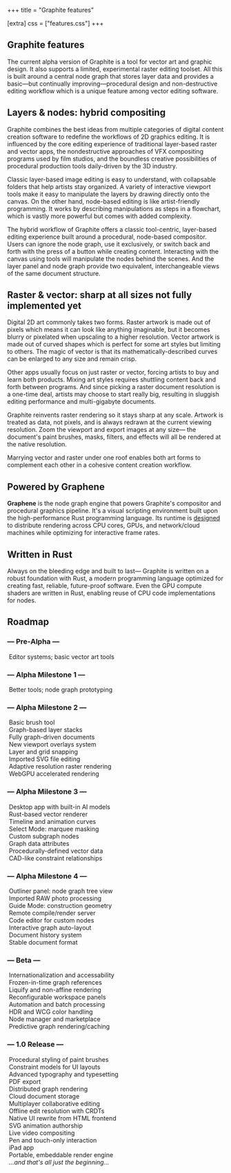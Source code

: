 +++
title = "Graphite features"

[extra]
css = ["features.css"]
+++

<section>
<div class="section">

# Graphite features

The current alpha version of Graphite is a tool for vector art and graphic design. It also supports a limited, experimental raster editing toolset. All this is built around a central node graph that stores layer data and provides a basic—but continually improving—procedural design and non-destructive editing workflow which is a unique feature among vector editing software.

</div>
</section>

<section>

<div class="diptych">

<div class="section">

## Layers & nodes: hybrid compositing

Graphite combines the best ideas from multiple categories of digital content creation software to redefine the workflows of 2D graphics editing. It is influenced by the core editing experience of traditional layer-based raster and vector apps, the nondestructive approaches of VFX compositing programs used by film studios, and the boundless creative possibilities of procedural production tools daily-driven by the 3D industry.

Classic layer-based image editing is easy to understand, with collapsable folders that help artists stay organized. A variety of interactive viewport tools make it easy to manipulate the layers by drawing directly onto the canvas. On the other hand, node-based editing is like artist-friendly programming. It works by describing manipulations as steps in a flowchart, which is vastly more powerful but comes with added complexity.

The hybrid workflow of Graphite offers a classic tool-centric, layer-based editing experience built around a procedural, node-based compositor. Users can ignore the node graph, use it exclusively, or switch back and forth with the press of a button while creating content. Interacting with the canvas using tools will manipulate the nodes behind the scenes. And the layer panel and node graph provide two equivalent, interchangeable views of the same document structure.

</div>
<div class="section">

## Raster & vector: sharp at all sizes <span class="status-flag">not fully implemented yet</span>

Digital 2D art commonly takes two forms. Raster artwork is made out of pixels which means it can look like anything imaginable, but it becomes blurry or pixelated when upscaling to a higher resolution. Vector artwork is made out of curved shapes which is perfect for some art styles but limiting to others. The magic of vector is that its mathematically-described curves can be enlarged to any size and remain crisp.

Other apps usually focus on just raster or vector, forcing artists to buy and learn both products. Mixing art styles requires shuttling content back and forth between programs. And since picking a raster document resolution is a one-time deal, artists may choose to start really big, resulting in sluggish editing performance and multi-gigabyte documents.

Graphite reinvents raster rendering so it stays sharp at any scale. Artwork is treated as data, not pixels, and is always redrawn at the current viewing resolution. Zoom the viewport and export images at any size— the document's paint brushes, masks, filters, and effects will all be rendered at the native resolution.

Marrying vector and raster under one roof enables both art forms to complement each other in a cohesive content creation workflow.

</div>

</div>

</section>

<section>

<div class="diptych">

<div class="section">

## Powered by Graphene

**Graphene** is the node graph engine that powers Graphite's compositor and procedural graphics pipeline. It's a visual scripting environment built upon the high-performance Rust programming language. Its runtime is [designed](/blog/distributed-computing-in-the-graphene-runtime/) to distribute rendering across CPU cores, GPUs, and network/cloud machines while optimizing for interactive frame rates.

<!-- Rust programmers may find the following technical details to be of interest. Graphene node graphs are programs built out of reusable Rust functions using Graphite as a visual "code" editor. New nodes and data types can be implemented by writing custom Rust code with a built-in text editor. `no_std` code also gets compiled to GPU compute shaders using [`rust-gpu`](https://github.com/EmbarkStudios/rust-gpu). Each node is independently pre-compiled by `rustc` into portable WASM binaries and linked at runtime. Groups of nodes may be compiled into one unit of execution, utilizing Rust's zero-cost abstractions and optimizations to run with less overhead. And whole node graphs can be compiled into standalone executables for use outside Graphite. -->

</div>
<div class="section">

<!-- ## Proudly written in Rust -->
## Written in Rust

Always on the bleeding edge and built to last— Graphite is written on a robust foundation with Rust, a modern programming language optimized for creating fast, reliable, future-proof software. Even the GPU compute shaders are written in Rust, enabling reuse of CPU code implementations for nodes.

<!-- The underlying node graph engine that computes and renders Graphite documents is called Graphene. The Graphene engine is an extension of the Rust language, acting as a system for chaining together modular functions into useful pipelines with GPU and parallel computation. Artists can harness these powerful capabilities directly in the Graphite editor without touching code. Technical artists and programmers can write reusable Rust functions to extend the capabilities of Graphite and create new nodes to share with the community. -->

</div>

</div>

</section>

<section>
<div class="section">

## Roadmap

<div class="roadmap">
	<div class="informational-group features">
		<!-- Pre-Alpha -->
		<div class="informational complete heading" title="Began February 2021" data-year="2021">
			<h3>— Pre-Alpha —</h3>
		</div>
		<div class="informational complete" title="Development Complete">
			<img class="atlas" style="--atlas-index: 0" src="https://static.graphite.rs/icons/icon-atlas-roadmap.png" alt="" />
			<span>Editor systems; basic vector art tools</span>
		</div>
		<!-- Alpha Milestone 1 -->
		<div class="informational complete heading" title="Began February 2022" data-year="2022">
			<h3>— Alpha Milestone 1 —</h3>
		</div>
		<div class="informational complete" title="Development Complete">
			<img class="atlas" style="--atlas-index: 1" src="https://static.graphite.rs/icons/icon-atlas-roadmap.png" alt="" />
			<span>Better tools; node graph prototyping</span>
		</div>
		<!-- Alpha Milestone 2 -->
		<div class="informational ongoing heading" title="Began February 2023" data-year="2023">
			<h3>— Alpha Milestone 2 —</h3>
		</div>
		<div class="informational complete" title="Development Complete">
			<img class="atlas" style="--atlas-index: 4" src="https://static.graphite.rs/icons/icon-atlas-roadmap.png" alt="" />
			<span>Basic brush tool</span>
		</div>
		<div class="informational complete" title="Development Complete">
			<img class="atlas" style="--atlas-index: 2" src="https://static.graphite.rs/icons/icon-atlas-roadmap.png" alt="" />
			<span>Graph-based layer stacks</span>
		</div>
		<div class="informational complete" title="Development Complete">
			<img class="atlas" style="--atlas-index: 5" src="https://static.graphite.rs/icons/icon-atlas-roadmap.png" alt="" />
			<span>Fully graph-driven documents</span>
		</div>
		<div class="informational complete" title="Development Complete">
			<img class="atlas" style="--atlas-index: 13" src="https://static.graphite.rs/icons/icon-atlas-roadmap.png" alt="" />
			<span>New viewport overlays system</span>
		</div>
		<div class="informational complete" title="Development Complete">
			<img class="atlas" style="--atlas-index: 15" src="https://static.graphite.rs/icons/icon-atlas-roadmap.png" alt="" />
			<span>Layer and grid snapping</span>
		</div>
		<div class="informational complete" title="Development Complete">
			<img class="atlas" style="--atlas-index: 10" src="https://static.graphite.rs/icons/icon-atlas-roadmap.png" alt="" />
			<span>Imported SVG file editing</span>
		</div>
		<div class="informational ongoing" title="Development Ongoing">
			<img class="atlas" style="--atlas-index: 14" src="https://static.graphite.rs/icons/icon-atlas-roadmap.png" alt="" />
		<span>Adaptive resolution raster rendering</span>
		</div>
		<div class="informational ongoing" title="Development Ongoing">
			<img class="atlas" style="--atlas-index: 11" src="https://static.graphite.rs/icons/icon-atlas-roadmap.png" alt="" />
			<span>WebGPU accelerated rendering</span>
		</div>
		<!-- Alpha Milestone 3 -->
		<div class="informational heading" title="Expected to begin February 2024" data-year="2024">
			<h3>— Alpha Milestone 3 —</h3>
		</div>
		<div class="informational">
			<img class="atlas" style="--atlas-index: 6" src="https://static.graphite.rs/icons/icon-atlas-roadmap.png" alt="" />
			<span>Desktop app with built-in AI models</span>
		</div>
		<div class="informational">
			<img class="atlas" style="--atlas-index: 12" src="https://static.graphite.rs/icons/icon-atlas-roadmap.png" alt="" />
			<span>Rust-based vector renderer</span>
		</div>
		<div class="informational">
			<img class="atlas" style="--atlas-index: 42" src="https://static.graphite.rs/icons/icon-atlas-roadmap.png" alt="" />
			<span>Timeline and animation curves</span>
		</div>
		<div class="informational">
			<img class="atlas" style="--atlas-index: 22" src="https://static.graphite.rs/icons/icon-atlas-roadmap.png" alt="" />
			<span>Select Mode: marquee masking</span>
		</div>
		<div class="informational">
			<img class="atlas" style="--atlas-index: 7" src="https://static.graphite.rs/icons/icon-atlas-roadmap.png" alt="" />
			<span>Custom subgraph nodes</span>
		</div>
		<div class="informational">
			<img class="atlas" style="--atlas-index: 8" src="https://static.graphite.rs/icons/icon-atlas-roadmap.png" alt="" />
			<span>Graph data attributes</span>
		</div>
		<div class="informational">
			<img class="atlas" style="--atlas-index: 9" src="https://static.graphite.rs/icons/icon-atlas-roadmap.png" alt="" />
			<span>Procedurally-defined vector data</span>
		</div>
		<div class="informational">
			<img class="atlas" style="--atlas-index: 30" src="https://static.graphite.rs/icons/icon-atlas-roadmap.png" alt="" />
			<span>CAD-like constraint relationships</span>
		</div>
		<!-- Alpha Milestone 4 -->
		<div class="informational heading" title="Expected to begin February 2025" data-year="2025">
			<h3>— Alpha Milestone 4 —</h3>
		</div>
		<div class="informational">
			<img class="atlas" style="--atlas-index: 3" src="https://static.graphite.rs/icons/icon-atlas-roadmap.png" alt="" />
			<span>Outliner panel: node graph tree view</span>
		</div>
		<div class="informational">
			<img class="atlas" style="--atlas-index: 20" src="https://static.graphite.rs/icons/icon-atlas-roadmap.png" alt="" />
			<span>Imported RAW photo processing</span>
		</div>
		<div class="informational">
			<img class="atlas" style="--atlas-index: 29" src="https://static.graphite.rs/icons/icon-atlas-roadmap.png" alt="" />
			<span>Guide Mode: construction geometry</span>
		</div>
		<div class="informational">
			<img class="atlas" style="--atlas-index: 16" src="https://static.graphite.rs/icons/icon-atlas-roadmap.png" alt="" />
			<span>Remote compile/render server</span>
		</div>
		<div class="informational">
			<img class="atlas" style="--atlas-index: 17" src="https://static.graphite.rs/icons/icon-atlas-roadmap.png" alt="" />
			<span>Code editor for custom nodes</span>
		</div>
		<div class="informational">
			<img class="atlas" style="--atlas-index: 27" src="https://static.graphite.rs/icons/icon-atlas-roadmap.png" alt="" />
			<span>Interactive graph auto-layout</span>
		</div>
		<div class="informational">
			<img class="atlas" style="--atlas-index: 19" src="https://static.graphite.rs/icons/icon-atlas-roadmap.png" alt="" />
			<span>Document history system</span>
		</div>
		<div class="informational">
			<img class="atlas" style="--atlas-index: 18" src="https://static.graphite.rs/icons/icon-atlas-roadmap.png" alt="" />
			<span>Stable document format</span>
		</div>
		<!-- Beta -->
		<div class="informational heading">
			<h3>— Beta —</h3>
		</div>
		<div class="informational">
			<img class="atlas" style="--atlas-index: 24" src="https://static.graphite.rs/icons/icon-atlas-roadmap.png" alt="" />
			<span>Internationalization and accessability</span>
		</div>
		<div class="informational">
			<img class="atlas" style="--atlas-index: 23" src="https://static.graphite.rs/icons/icon-atlas-roadmap.png" alt="" />
			<span>Frozen-in-time graph references</span>
		</div>
		<div class="informational">
			<img class="atlas" style="--atlas-index: 26" src="https://static.graphite.rs/icons/icon-atlas-roadmap.png" alt="" />
			<span>Liquify and non-affine rendering</span>
		</div>
		<div class="informational">
			<img class="atlas" style="--atlas-index: 25" src="https://static.graphite.rs/icons/icon-atlas-roadmap.png" alt="" />
			<span>Reconfigurable workspace panels</span>
		</div>
		<div class="informational">
			<img class="atlas" style="--atlas-index: 28" src="https://static.graphite.rs/icons/icon-atlas-roadmap.png" alt="" />
			<span>Automation and batch processing</span>
		</div>
		<div class="informational">
			<img class="atlas" style="--atlas-index: 34" src="https://static.graphite.rs/icons/icon-atlas-roadmap.png" alt="" />
			<span>HDR and WCG color handling</span>
		</div>
		<div class="informational">
			<img class="atlas" style="--atlas-index: 35" src="https://static.graphite.rs/icons/icon-atlas-roadmap.png" alt="" />
			<span>Node manager and marketplace</span>
		</div>
		<div class="informational">
			<img class="atlas" style="--atlas-index: 36" src="https://static.graphite.rs/icons/icon-atlas-roadmap.png" alt="" />
			<span>Predictive graph rendering/caching</span>
		</div>
		<!-- 1.0 Release -->
		<div class="informational heading">
			<h3>— 1.0 Release —</h3>
		</div>
		<div class="informational">
			<img class="atlas" style="--atlas-index: 21" src="https://static.graphite.rs/icons/icon-atlas-roadmap.png" alt="" />
			<span>Procedural styling of paint brushes</span>
		</div>
		<div class="informational">
			<img class="atlas" style="--atlas-index: 31" src="https://static.graphite.rs/icons/icon-atlas-roadmap.png" alt="" />
			<span>Constraint models for UI layouts</span>
		</div>
		<div class="informational">
			<img class="atlas" style="--atlas-index: 32" src="https://static.graphite.rs/icons/icon-atlas-roadmap.png" alt="" />
			<span>Advanced typography and typesetting</span>
		</div>
		<div class="informational">
			<img class="atlas" style="--atlas-index: 33" src="https://static.graphite.rs/icons/icon-atlas-roadmap.png" alt="" />
			<span>PDF export</span>
		</div>
		<div class="informational">
			<img class="atlas" style="--atlas-index: 37" src="https://static.graphite.rs/icons/icon-atlas-roadmap.png" alt="" />
			<span>Distributed graph rendering</span>
		</div>
		<div class="informational">
			<img class="atlas" style="--atlas-index: 38" src="https://static.graphite.rs/icons/icon-atlas-roadmap.png" alt="" />
			<span>Cloud document storage</span>
		</div>
		<div class="informational">
			<img class="atlas" style="--atlas-index: 39" src="https://static.graphite.rs/icons/icon-atlas-roadmap.png" alt="" />
			<span>Multiplayer collaborative editing</span>
		</div>
		<div class="informational">
			<img class="atlas" style="--atlas-index: 40" src="https://static.graphite.rs/icons/icon-atlas-roadmap.png" alt="" />
			<span>Offline edit resolution with CRDTs</span>
		</div>
		<div class="informational">
			<img class="atlas" style="--atlas-index: 41" src="https://static.graphite.rs/icons/icon-atlas-roadmap.png" alt="" />
			<span>Native UI rewrite from HTML frontend</span>
		</div>
		<div class="informational">
			<img class="atlas" style="--atlas-index: 48" src="https://static.graphite.rs/icons/icon-atlas-roadmap.png" alt="" />
			<span>SVG animation authorship</span>
		</div>
		<div class="informational">
			<img class="atlas" style="--atlas-index: 43" src="https://static.graphite.rs/icons/icon-atlas-roadmap.png" alt="" />
			<span>Live video compositing</span>
		</div>
		<div class="informational">
			<img class="atlas" style="--atlas-index: 44" src="https://static.graphite.rs/icons/icon-atlas-roadmap.png" alt="" />
			<span>Pen and touch-only interaction</span>
		</div>
		<div class="informational">
			<img class="atlas" style="--atlas-index: 45" src="https://static.graphite.rs/icons/icon-atlas-roadmap.png" alt="" />
			<span>iPad app</span>
		</div>
		<div class="informational">
			<img class="atlas" style="--atlas-index: 46" src="https://static.graphite.rs/icons/icon-atlas-roadmap.png" alt="" />
			<span>Portable, embeddable render engine</span>
		</div>
		<div class="informational">
			<img class="atlas" style="--atlas-index: 49" src="https://static.graphite.rs/icons/icon-atlas-roadmap.png" alt="" />
			<span><em>…and that's all just the beginning…</em></span>
		</div>
	</div>
</div>

</div>
</section>
